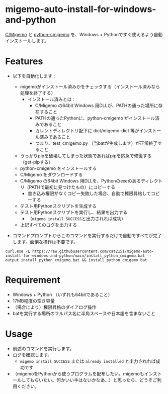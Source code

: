 # migemo-auto-install-for-windows-and-python

[C/Migemo](https://www.kaoriya.net/software/cmigemo/) と [python-cmigemo](https://github.com/mooz/python-cmigemo) を、Windows + Pythonですぐ使えるよう自動インストールします。

# Features
- 以下を自動化します :
  - migemoがインストール済みかをチェックする（インストール済みなら処理を終了する）
    - インストール済みとは :
      - C/Migemo の64bit Windows 用DLLが、PATHの通った場所に存在すること
      - PATHの通ったPythonに、python-cmigemo がインストール済みであること
      - カレントディレクトリ配下に dict/migemo-dict 等がインストール済みであること
      - つまり、test_cmigemo.py （当batが生成します）が正常終了すること
  - うっかりpipを破壊してしまった状態であればpipを応急で修復する（get-pipする）
  - python-cmigemo をインストールする
  - C/Migemo をダウンロードする
  - C/Migemo の64bit Windows 用DLLを、Pythonのexeのあるディレクトリ（PATHで最初に見つけたもの）にコピーする
    - 書き込み権限がなくコピー失敗した場合、自動で権限昇格してコピーする
  - テスト用Pythonスクリプトを生成する
  - テスト用Pythonスクリプトを実行し、結果を出力する
    - （`migemo install SUCCESS`と出力されれば成功）
  - 上記すべてのログを出力する

- コマンドプロンプトからこのコマンドを実行するだけで自動ですべてが完了します。面倒な操作は不要です。
```
curl.exe -L https://raw.githubusercontent.com/cat2151/migemo-auto-install-for-windows-and-python/main/install_python_cmigemo.bat --output install_python_cmigemo.bat && install_python_cmigemo.bat
```

# Requirement
- Windows + Python （いずれも64bitであること）
- 17MB程度の空き容量
- （場合により）権限昇格のダイアログ操作
- batを実行する場所のフルパス名に半角スペースや日本語を含まないこと

# Usage
- 前述のコマンドを実行します。
- ログを確認します。
  - `migemo install SUCCESS` または `already installed` と出力されれば成功です
- （migemoをPythonから使うプログラムを配布したい。migemoもインストールしてもらいたい。何かいい手はないかなあ…）と思ったら、どうぞご利用ください。
